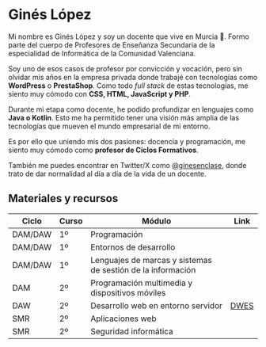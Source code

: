 # Ginés López

Mi nombre es Ginés López y soy un docente que vive en Murcia 🍋. Formo parte del cuerpo de Profesores de Enseñanza Secundaria de la especialidad de Informática de la Comunidad Valenciana.

Soy uno de esos casos de profesor por convicción y vocación, pero sin olvidar mis años en la empresa privada donde trabajé con tecnologías como **WordPress** o **PrestaShop**. Como todo *full stack* de estas tecnologías, me siento muy cómodo con **CSS, HTML, JavaScript y PHP**.

Durante mi etapa como docente, he podido profundizar en lenguajes como **Java o Kotlin**. Esto me ha permitido tener una visión más amplia de las tecnologías que mueven el mundo empresarial de mi entorno.

Es por ello que uniendo mis dos pasiones: docencia y programación, me siento muy cómodo como **profesor de Ciclos Formativos**.

También me puedes encontrar en Twitter/X como [@ginesenclase](https://twitter.com/ginesenclase), donde trato de dar normalidad al día a día de la vida de un docente.

## Materiales y recursos

|Ciclo 	|Curso|Módulo  	|Link  	|
|---	  |---	|---	      |---	    |
|DAM/DAW |1º  |Programación |   	|
|DAM/DAW |1º  |Entornos de desarrollo |   	|
|DAM/DAW |1º  |Lenguajes de marcas y sistemas de sestión de la información |   	|
|DAM |2º  |Programación multimedia y dispositivos móviles |   	|
|DAW |2º  |Desarrollo web en entorno servidor | [DWES](https://gines-lopez.github.io/DWES/)  	|
|SMR |2º  |Aplicaciones web |   	|
|SMR |2º  |Seguridad informática |   	|
